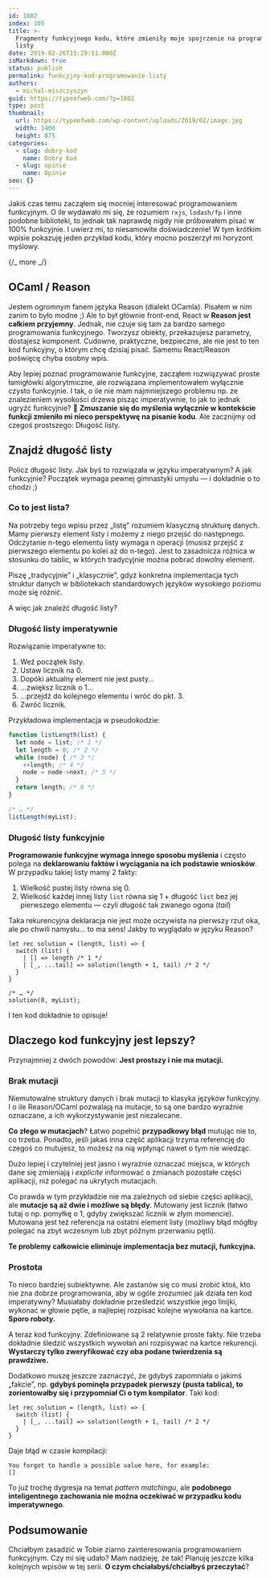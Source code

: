 ```yaml
---
id: 1802
index: 105
title: >-
  Fragmenty funkcyjnego kodu, które zmieniły moje spojrzenie na programowanie —
  listy
date: 2019-02-26T15:29:51.000Z
isMarkdown: true
status: publish
permalink: funkcyjny-kod-programowanie-listy
authors:
  - michal-miszczyszyn
guid: https://typeofweb.com/?p=1802
type: post
thumbnail:
  url: https://typeofweb.com/wp-content/uploads/2019/02/image.jpg
  width: 1400
  height: 875
categories:
  - slug: dobry-kod
    name: Dobry Kod
  - slug: opinie
    name: Opinie
seo: {}
---
```


Jakiś czas temu zacząłem się mocniej interesować programowaniem funkcyjnym. O ile wydawało mi się, że rozumiem `rxjs`, `lodash/fp` i inne podobne biblioteki, to jednak tak naprawdę nigdy nie próbowałem pisać w 100% funkcyjnie. I uwierz mi, to niesamowite doświadczenie! W tym krótkim wpisie pokazuję jeden przykład kodu, który mocno poszerzył mi horyzont myślowy.

{/_ more _/}

## OCaml / Reason

Jestem ogromnym fanem języka Reason (dialekt OCamla). Pisałem w nim zanim to było modne ;) Ale to był głównie front-end, React w **Reason jest całkiem przyjemny**. Jednak, nie czuje się tam za bardzo samego programowania funkcyjnego. Tworzysz obiekty, przekazujesz parametry, dostajesz komponent. Cudowne, praktyczne, bezpieczne, ale nie jest to ten kod funkcyjny, o którym chcę dzisiaj pisać. Samemu React/Reason poświęcę chyba osobny wpis.

Aby lepiej poznać programowanie funkcyjne, zacząłem rozwiązywać proste łamigłówki algorytmiczne, ale rozwiązana implementowałem wyłącznie czysto funkcyjnie. I tak, o ile nie mam najmniejszego problemu np. ze znalezieniem wysokości drzewa pisząc imperatywnie, to jak to jednak ugryźć funkcyjnie? 🤔 **Zmuszanie się do myślenia wyłącznie w kontekście funkcji zmieniło mi nieco perspektywę na pisanie kodu**. Ale zacznijmy od czegoś prostszego: Długość listy.

## Znajdź długość listy

Policz długość listy. Jak byś to rozwiązała w języku imperatywnym? A jak funkcyjnie? Początek wymaga pewnej gimnastyki umysłu — i dokładnie o to chodzi ;)

### Co to jest lista?

Na potrzeby tego wpisu przez „listę” rozumiem klasyczną strukturę danych. Mamy pierwszy element listy i możemy z niego przejść do następnego. Odczytanie n-tego elementu listy wymaga n operacji (musisz przejść z pierwszego elementu po kolei aż do n-tego). Jest to zasadnicza różnica w stosunku do tablic, w których tradycyjnie można pobrać dowolny element.

Piszę „tradycyjnie” i „klasycznie”, gdyż konkretna implementacja tych struktur danych w bibliotekach standardowych języków wysokiego poziomu może się różnić.

A więc jak znaleźć długość listy?

### Długość listy imperatywnie

Rozwiązanie imperatywne to:

1. Weź początek listy.
2. Ustaw licznik na 0.
3. Dopóki aktualny element nie jest pusty…
4. …zwiększ licznik o 1…
5. …przejdź do kolejnego elementu i wróć do pkt. 3.
6. Zwróć licznik.

Przykładowa implementacja w pseudokodzie:

```javascript
function listLength(list) {
  let node = list; /* 1 */
  let length = 0; /* 2 */
  while (node) { /* 3 */
    ++length; /* 4 */
    node = node->next; /* 5 */
  }
  return length; /* 6 */
}

/* … */
listLength(myList);
```

### Długość listy funkcyjnie

**Programowanie funkcyjne wymaga innego sposobu myślenia** i często polega na **deklarowaniu faktów i wyciągania na ich podstawie wniosków**. W przypadku takiej listy mamy 2 fakty:

1. Wielkość pustej listy równa się 0.
2. Wielkość każdej innej listy `list` równa się 1 + długość `list` bez jej pierwszego elementu — czyli długość tak zwanego ogona (_tail_)

Taka rekurencyjna deklaracja nie jest może oczywista na pierwszy rzut oka, ale po chwili namysłu… to ma sens! Jakby to wyglądało w języku Reason?

```reason
let rec solution = (length, list) => {
  switch (list) {
    | [] => length /* 1 */
    | [_, ...tail] => solution(length + 1, tail) /* 2 */
  }
}

/* … */
solution(0, myList);
```

I ten kod dokładnie to opisuje!

## Dlaczego kod funkcyjny jest lepszy?

Przynajmniej z dwóch powodów: **Jest prostszy i nie ma mutacji.**

### Brak mutacji

Niemutowalne struktury danych i brak mutacji to klasyka języków funkcyjny. I o ile Reason/OCaml pozwalają na mutacje, to są one bardzo wyraźnie oznaczane, a ich wykorzystywanie jest niezalecane.

**Co złego w mutacjach**? Łatwo popełnić **przypadkowy błąd** mutując nie to, co trzeba. Ponadto, jeśli jakaś inna część aplikacji trzyma referencję do czegoś co mutujesz, to możesz na nią wpłynąć nawet o tym nie wiedząc.

Dużo lepiej i czytelniej jest jasno i wyraźnie oznaczać miejsca, w których dane się zmieniają i _explicite_ informować o zmianach pozostałe części aplikacji, niż polegać na ukrytych mutacjach.

Co prawda w tym przykładzie nie ma zależnych od siebie części aplikacji, ale **mutacje są aż dwie i możliwe są błędy**. Mutowany jest licznik (łatwo tutaj o np. pomyłkę o 1, gdyby zwiększać licznik w złym momencie). Mutowana jest też referencja na ostatni element listy (możliwy błąd mógłby polegać na zbyt wczesnym lub zbyt późnym przerwaniu pętli).

**Te problemy całkowicie eliminuje implementacja bez mutacji, funkcyjna.**

### Prostota

To nieco bardziej subiektywne. Ale zastanów się co musi zrobić ktoś, kto nie zna dobrze programowania, aby w ogóle zrozumieć jak działa ten kod imperatywny? Musiałaby dokładnie prześledzić wszystkie jego linijki, wykonać w głowie pętle, a najlepiej rozpisać kolejne wywołania na kartce. **Sporo roboty.**

A teraz kod funkcyjny. Zdefiniowane są 2 relatywnie proste fakty. Nie trzeba dokładnie śledzić wszystkich wywołań ani rozpisywać na kartce rekurencji. **Wystarczy tylko zweryfikować czy oba podane twierdzenia są prawdziwe.**

Dodatkowo muszę jeszcze zaznaczyć, że gdybyś zapomniała o jakimś „fakcie”, np. **gdybyś pominęła przypadek pierwszy (pusta tablica), to zorientowałby się i przypomniał Ci o tym kompilator**. Taki kod:

```reason
let rec solution = (length, list) => {
  switch (list) {
    | [_, ...tail] => solution(length + 1, tail) /* 2 */
  }
}
```

Daje błąd w czasie kompilacji:

```
You forgot to handle a possible value here, for example:
[]
```

To już trochę dygresja na temat _pattern matchingu_, ale **podobnego inteligentnego zachowania nie można oczekiwać w przypadku kodu imperatywnego**.

## Podsumowanie

Chciałbym zasadzić w Tobie ziarno zainteresowania programowaniem funkcyjnym. Czy mi się udało? Mam nadzieję, że tak! Planuję jeszcze kilka kolejnych wpisów w tej serii. **O czym chciałabyś/chciałbyś przeczytać**?
